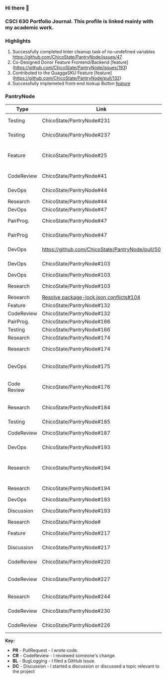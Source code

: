 ### Hi there 👋 
### CSCI 630 Portfolio Journal. This profile is linked mainly with my academic work. 
 
### Highlights

1. Successfully completed linter cleanup task of no-undefined variables https://github.com/ChicoState/PantryNode/issues/47
2. Co-Designed Donor Feature Frontend/Backend [feature] (https://github.com/ChicoState/PantryNode/issues/193)
3. Contributed to the QuaggaSKU Feature [feature] (https://github.com/ChicoState/PantryNode/pull/132)
4. Successfully implemeted front-end lookup Button [feature](https://github.com/ChicoState/PantryNode/issues/193)


### PantryNode

| Type       | Link                     | Notes                                      |
|------------|--------------------------|--------------------------------------------|
| Testing     | ChicoState/PantryNode#231 | Rewrite Donor Page Tests (https://github.com/ChicoState/PantryNode/issues/231)    | 
| Testing     | ChicoState/PantryNode#237 | Refactored and wrote code for useNavigate tests for Donors.test(#237)   | 
| Feature     | ChicoState/PantryNode#25 | Successfully added support for a barcode_num field in items and a LookUpBarcode function for items & Called database from the app (https://github.com/ChicoState/PantryNode/issues/25)    | 
| CodeReview | ChicoState/PantryNode#41 | Add build action on push to main-approved the code changes made by [jayrevolinskyjr](https://github.com/jayrevolinskyjr)
| DevOps     | ChicoState/PantryNode#44 | Added Build Node Status Badge and merged to main (#44)              | 
| Research     | ChicoState/PantryNode#44 | Discussion on status badge               | 
| DevOps     | ChicoState/PantryNode#47 | No-undef variables (#47)              | 
| PairProg.  | ChicoState/PantryNode#47 | Troubleshooting/Programming with Linter working issue [reembot](https://github.com/reembot)   |
| PairProg     | ChicoState/PantryNode#47 |Troubleshooting/Programming with Linter working issue  [Jooms](https://github.com/Jooms/Jooms)             |
| DevOps | https://github.com/ChicoState/PantryNode/pull/50 | Code reviewed the readme instructions of ESlint locally by [jayrevolinskyjr](https://github.com/jayrevolinskyjr)
| DevOps     | ChicoState/PantryNode#103 | Clean up linter rule overrides, worked on  @Issue undef1  (#103)  |                      | 
| DevOps     | ChicoState/PantryNode#103 | Merged to main    | 
| Research     | ChicoState/PantryNode#103 |Troubleshooting/Programming with Linter working issue  [Jooms](https://github.com/Jooms/Jooms)             | 
| Research   | [Resolve package-lock.json conflicts#104](https://github.com/ChicoState/PantryNode/issues/104) | Package-lock.json file-research.                     |
| Feature     | ChicoState/PantryNode#132 | Worked on QuaggaSKU Lookup Feature    | 
| CodeReview | ChicoState/PantryNode#132 | Code reviewed QuaggaSKU Lookup feature          |
| PairProg.     | ChicoState/PantryNode#166 | Worked with [chetan2298](https://github.com/chetan2298) & [TanviMahajan11](https://github.com/TanviMahajan11)    |
| Testing     | ChicoState/PantryNode#166 | Placeholder Frontend tests (#166)    | 
| Research     | ChicoState/PantryNode#174 | Link Database to SKU Feature Lookup (#174)              | 
| Research     | ChicoState/PantryNode#174 | Researched about scope of variables in Javacript and their uses within funcitons, blocks, global and module.               | 
| DevOps     | ChicoState/PantryNode#175 | Opened this issue for item quantity & availability check, Collaborated with batchmates https://github.com/ChicoState/PantryNode/issues/175   | 
| Code Review     | ChicoState/PantryNode#176 | Code reviewed and participated in discussion in linking lookup feature to database (https://github.com/ChicoState/PantryNode/pull/176)   | 
| Research     | ChicoState/PantryNode#184 |Researched & collaborated with teammates in resolving Quagga library scanner issue https://github.com/ChicoState/PantryNode/issues/184      | 
| Testing     | ChicoState/PantryNode#185 | Coverage report - FE (#185)    | 
| CodeReview | ChicoState/PantryNode#187 | Quagga camera turns off correctly (https://github.com/ChicoState/PantryNode/pull/187)          |
| DevOps     | ChicoState/PantryNode#193 | Worked on Donor Lookup and Add Donation at Checkout    | 
| Research     | ChicoState/PantryNode#194 |Discussed setting up a combined test coverage by discussing between two options and creating a custom setup to generate a single coverage report that covers both frontend and backend code  [chetan2298](https://github.com/chetan2298/chetan2298)             | 
| Research     | ChicoState/PantryNode#194 |Researched on possible options to generate combined test coverage  [chetan2298](https://github.com/chetan2298/chetan2298)             | 
| DevOps     | ChicoState/PantryNode#193 | Worked on QuaggaSKU Lookup Feature    | 
| Discussion     | ChicoState/PantryNode#193 | Participation in discussion for QuaggaSKU Lookup Feature    | 
| Research     | ChicoState/PantryNode# |Researched Json and dictionary usage             | 
| Feature     | ChicoState/PantryNode#217 | Added front-end features as discussed in scrum (https://github.com/ChicoState/PantryNode/pull/217)   | 
| Discussion     | ChicoState/PantryNode#217 | Discussion in scrum meeting (https://github.com/ChicoState/PantryNode/pull/217)   | 
| CodeReview | ChicoState/PantryNode#220 | Code reviewed (https://github.com/ChicoState/PantryNode/pull/220)          |
| CodeReview | ChicoState/PantryNode#227 | Code reviewed and participated in discussion of Item Lookup Quantity/Availability (https://github.com/ChicoState/PantryNode/pull/227)          |
| Research     | ChicoState/PantryNode#244 |Consolidated Coverage Report for Frontend & Backend  [chetan2298](https://github.com/chetan2298/chetan2298)             | 
| CodeReview | ChicoState/PantryNode#230 | Code review (https://github.com/ChicoState/PantryNode/pull/230)          |
| CodeReview | ChicoState/PantryNode#226 | Code review (https://github.com/ChicoState/PantryNode/pull/226)          |








**Key:**

- **PR** - PullRequest - I wrote code.
- **CR** - CodeReview - I reviewed someone's change.
- **BL** - BugLogging - I filed a GitHub Issue.
- **DC** - Discussion - I started a discussion or discussed a topic relevant to the project



<!--
**Anoushka444/Anoushka444** is a ✨ _special_ ✨ repository because its `README.md` (this file) appears on your GitHub profile.

Here are some ideas to get you started:

- 🔭 I’m currently working on ...
- 🌱 I’m currently learning ...
- 👯 I’m looking to collaborate on ...
- 🤔 I’m looking for help with ...
- 💬 Ask me about ...
- 📫 How to reach me: ...
- 😄 Pronouns: ...
- ⚡ Fun fact: ...
-->
